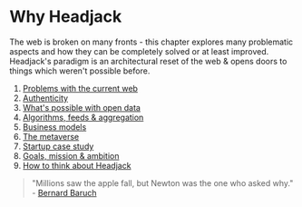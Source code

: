 # Why Headjack

The web is broken on many fronts - this chapter explores many problematic aspects and how they can be completely solved or at least improved. Headjack's paradigm is an architectural reset of the web & opens doors to things which weren't possible before.

1. [Problems with the current web](problems_with_the_web.md)
1. [Authenticity](authenticity.md)
1. [What's possible with open data](possibilities.md)
1. [Algorithms, feeds & aggregation](algorithms_feeds_aggregation.md)
1. [Business models](business_models.md)
1. [The metaverse](metaverse.md)
1. [Startup case study](startup_case_study.md)
1. [Goals, mission & ambition](mission_ambition.md)
1. [How to think about Headjack](how_to_think_about_it.md)

<!-- > "He who has a why to live for can bear almost any how." - [Friedrich Nietzsche](https://www.goodreads.com/quotes/137-he-who-has-a-why-to-live-for-can-bear) -->

> "Millions saw the apple fall, but Newton was the one who asked why." - [Bernard Baruch](https://www.brainyquote.com/quotes/bernard_baruch_122011)

